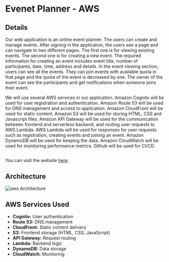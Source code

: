 # Evenet Planner - AWS

## Details
Our web application is an online event planner. The users can create and manage events. After signing in the application, the users see a page and can navigate to two different pages. The first one is for viewing existing events. The second one is for creating a new event.  The required information for creating an event includes event title, number of participants, date, time, address and details. In the event viewing section, users can see all the events. They can join events with available quota in that page and the quota of the event is decreased by one. The owner of the event can see the participants and get notifications when someone joins their event.

We will use several AWS services in our application. Amazon Cognito will be used for user registration and authentication. Amazon Route 53 will be used for DNS management and access to application. Amazon CloudFront will be used for static content. Amazon S3 will be used for storing HTML, CSS and Javascript files. Amazon API Gateway will be used for the communication between frontend and serverless backend, and routing user requests to AWS Lambda. AWS Lambda will be used for responses for user requests such as registration, creating events and joining an event. Amazon DynamoDB will be used for keeping the data. Amazon CloudWatch will be used for monitoring performance metrics. Github will be used for CI/CD.

##
You can visit the website [here]( https://eplannergo.com/).

## Architecture
![aws Architecture](https://github.com/myldrm99/cs683_project/blob/main/images/arch.png)

## AWS Services Used
- **Cognito:** User authentication
- **Route 53:** DNS management
- **CloudFront:** Static content delivery
- **S3:** Frontend storage (HTML, CSS, JavaScript)
- **API Gateway:** Request routing
- **Lambda:** Backend logic
- **DynamoDB:** Data storage
- **CloudWatch:** Monitoring

